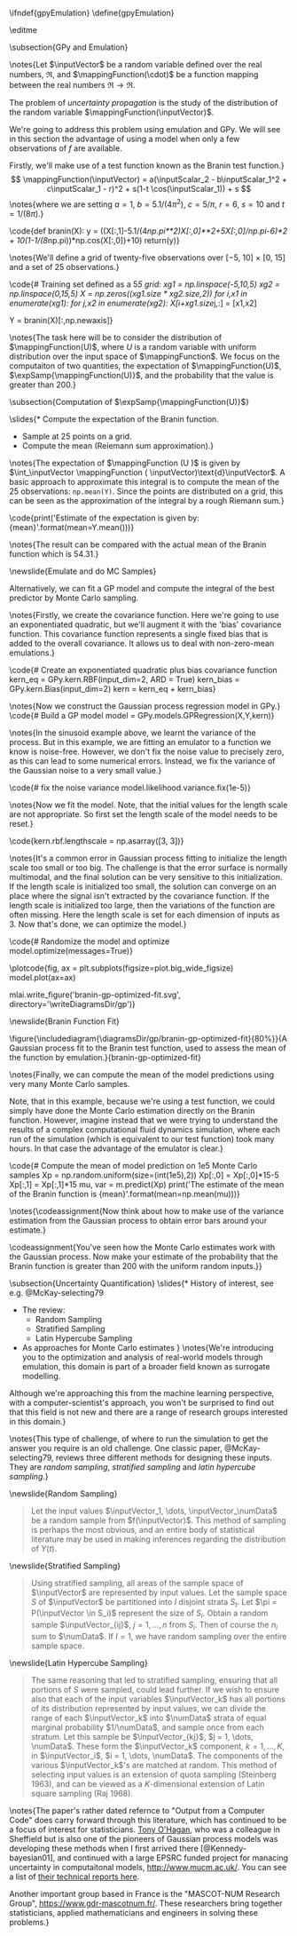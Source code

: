 \ifndef{gpyEmulation}
\define{gpyEmulation}

\editme

\subsection{GPy and Emulation}


\notes{Let $\inputVector$ be a random variable defined over the real numbers, $\Re$, and $\mappingFunction(\cdot)$ be a function mapping between the real numbers $\Re \rightarrow \Re$. 

The problem of *uncertainty propagation* is the study of the distribution of the random variable $\mappingFunction(\inputVector)$.

We're going to address this problem using emulation and GPy. We will see in this section the advantage of using a model when only a few observations of $f$ are available. 

Firstly, we'll make use of a test function known as the Branin test function.}
$$
\mappingFunction(\inputVector) = a(\inputScalar_2 - b\inputScalar_1^2 + c\inputScalar_1 - r)^2 + s(1-t \cos(\inputScalar_1)) + s
$$
\notes{where we are setting $a=1$, $b=5.1/(4\pi^2)$, $c=5/\pi$, $r=6$, $s=10$ and $t=1/(8\pi)$.}

\code{def branin(X):
    y = ((X[:,1]-5.1/(4*np.pi**2)*X[:,0]**2+5*X[:,0]/np.pi-6)**2 
	    + 10*(1-1/(8*np.pi))*np.cos(X[:,0])+10)
    return(y)}

\notes{We'll define a grid of twenty-five observations  over [−5, 10] × [0, 15] and a set of 25 observations.}

\code{# Training set defined as a 5*5 grid:
xg1 = np.linspace(-5,10,5)
xg2 = np.linspace(0,15,5)
X = np.zeros((xg1.size * xg2.size,2))
for i,x1 in enumerate(xg1):
    for j,x2 in enumerate(xg2):
        X[i+xg1.size*j,:] = [x1,x2]

Y = branin(X)[:,np.newaxis]}

\notes{The task here will be to consider the distribution of $\mappingFunction(U)$, where $U$ is a random variable with uniform distribution over the input space of $\mappingFunction$. We focus on the computaiton of two quantities, the expectation of $\mappingFunction(U)$, $\expSamp{\mappingFunction(U)}$, and the probability that the value is greater than 200.}

\subsection{Computation of $\expSamp{\mappingFunction(U)}$}

\slides{* Compute the expectation of the Branin function.
* Sample at 25 points on a grid.
* Compute the mean (Reiemann sum approximation).}

\notes{The expectation of $\mappingFunction (U )$ is given by $\int_\inputVector \mappingFunction ( \inputVector)\text{d}\inputVector$. A basic approach to approximate this
integral is to compute the mean of the 25 observations: `np.mean(Y)`. Since the points
are distributed on a grid, this can be seen as the approximation of the integral by a
rough Riemann sum.}

\code{print('Estimate of the expectation is given by: {mean}'.format(mean=Y.mean()))}

\notes{The result can be compared with the actual mean of the Branin
function which is 54.31.}

\newslide{Emulate and do MC Samples}

Alternatively, we can fit a GP model and compute the integral of the best predictor
by Monte Carlo sampling.

\notes{Firstly, we create the covariance function. Here we're going to use an exponentiated quadratic, but we'll augment it with the 'bias' covariance function. This covariance function represents a single fixed bias that is added to the overall covariance. It allows us to deal with non-zero-mean emulations.}

\code{# Create an exponentiated quadratic plus bias covariance function
kern_eq = GPy.kern.RBF(input_dim=2, ARD = True)
kern_bias = GPy.kern.Bias(input_dim=2)
kern = kern_eq + kern_bias}

\notes{Now we construct the Gaussian process regression model in GPy.}
\code{# Build a GP model
model = GPy.models.GPRegression(X,Y,kern)}

\notes{In the sinusoid example above, we learnt the variance of the process. But in this example, we are fitting an emulator to a function we know is noise-free. However, we don't fix the noise value to precisely zero, as this can lead to some numerical errors. Instead, we fix the variance of the Gaussian noise to a very small value.}

\code{# fix the noise variance
model.likelihood.variance.fix(1e-5)}

\notes{Now we fit the model. Note, that the initial values for the length scale are not appropriate. So first set the length scale of the model needs to be reset.}

\code{kern.rbf.lengthscale = np.asarray([3, 3])}

\notes{It's a common error in Gaussian process fitting to initialize the length scale too small or too big. The challenge is that the error surface is normally multimodal, and the final solution can be very sensitive to this initialization. If the length scale is initialized too small, the solution can converge on an place where the signal isn't extracted by the covariance function. If the length scale is initialized too large, then the variations of the function are often missing. Here the length scale is set for each dimension of inputs as 3. Now that's done, we can optimize the model.}


\code{# Randomize the model and optimize
model.optimize(messages=True)}

\plotcode{fig, ax = plt.subplots(figsize=plot.big_wide_figsize)
model.plot(ax=ax)

mlai.write_figure('branin-gp-optimized-fit.svg', directory='\writeDiagramsDir/gp')}

\newslide{Branin Function Fit}

\figure{\includediagram{\diagramsDir/gp/branin-gp-optimized-fit}{80%}}{A Gaussian process fit to the Branin test function, used to assess the mean of the function by emulation.}{branin-gp-optimized-fit}

\notes{Finally, we can compute the mean of the model predictions using very many Monte Carlo samples.

Note, that in this example, because we're using a test function, we could simply have done the Monte Carlo estimation directly on the Branin function. However, imagine instead that we were trying to understand the results of a complex computational fluid dynamics simulation, where each run of the simulation (which is equivalent to our test function) took many hours. In that case the advantage of the emulator is clear.}

\code{# Compute the mean of model prediction on 1e5 Monte Carlo samples
Xp = np.random.uniform(size=(int(1e5),2))
Xp[:,0] = Xp[:,0]*15-5
Xp[:,1] = Xp[:,1]*15
mu, var = m.predict(Xp)
print('The estimate of the mean of the Branin function is {mean}'.format(mean=np.mean(mu)))}

\notes{\codeassignment{Now think about how to make use of the variance estimation from the Gaussian process to obtain error bars around your estimate.}

\codeassignment{You've seen how the Monte Carlo estimates work with the Gaussian process. Now make your estimate of the probability that the Branin function is greater than 200 with the uniform random inputs.}}

\subsection{Uncertainty Quantification}
\slides{* History of interest, see e.g. @McKay-selecting79
* The review:
    * Random Sampling
    * Stratified Sampling
    * Latin Hypercube Sampling
* As approaches for Monte Carlo estimates
}
\notes{We're introducing you to the optimization and analysis of real-world models through emulation, this domain is part of a broader field known as surrogate modelling. 

Although we're approaching this from the machine learning perspective, with a computer-scientist's approach, you won't be surprised to find out that this field is not new and there are a range of research groups interested in this domain.}

\notes{This type of challenge, of where to run the simulation to get the answer you require is an old challenge. One classic paper, @McKay-selecting79, reviews three different methods for designing these inputs. They are *random sampling*, *stratified sampling* and *latin hypercube sampling*.}

\newslide{Random Sampling}

>  Let the input values $\inputVector_1, \dots, \inputVector_\numData$
> be a random sample from $f(\inputVector)$. This method of sampling
> is perhaps the most obvious, and an entire body of statistical
> literature may be used in making inferences regarding the
> distribution of $Y(t)$.

\newslide{Stratified Sampling}

> Using stratified sampling, all
> areas of the sample space of $\inputVector$ are represented by
> input values. Let the sample space $S$ of $\inputVector$ be partitioned into $I$ disjoint strata $S_t$. Let $\pi = P(\inputVector \in S_i)$
> represent the size of $S_i$. Obtain a random sample $\inputVector_{ij}$, $j
> = 1, \dots, n$ from $S_i$. Then of course the $n_i$ sum to $\numData$.
> If $I = 1$, we have random sampling over the entire
> sample space.

\newslide{Latin Hypercube Sampling}

> The same reasoning that led to stratified sampling, ensuring that
> all portions of $S$ were sampled, could lead further. If we wish
> to ensure also that each of the input variables $\inputVector_k$ has
> all portions of its distribution represented by input values, we can
> divide the range of each $\inputVector_k$ into $\numData$ strata of
> equal marginal probability $1/\numData$, and sample once from each
> stratum. Let this sample be $\inputVector_{kj}$, $j = 1, \dots,
> \numData$. These form the $\inputVector_k$ component, $k = 1, \dots
> , K$, in $\inputVector_i$, $i = 1, \dots, \numData$. The components
> of the various $\inputVector_k$'s are matched at random. This method
> of selecting input values is an extension of quota sampling
> (Steinberg 1963), and can be viewed as a $K$-dimensional extension of
> Latin square sampling (Raj 1968).

\notes{The paper's rather dated refernce to "Output from a Computer Code" does carry forward through this literature, which has continued to be a focus of interest for statisticians. [Tony O'Hagan](http://www.tonyohagan.co.uk/academic/), who was a colleague in Sheffield but is also one of the pioneers of Gaussian process models was developing these methods when I first arrived there [@Kennedy-bayesian01], and continued with a large EPSRC funded project for manacing uncertainty in computaitonal models, <http://www.mucm.ac.uk/>. You can see a list of [their technical reports here](http://www.mucm.ac.uk/Pages/Dissemination/TechnicalReports.html).

Another important group based in France is the "MASCOT-NUM Research Group", <https://www.gdr-mascotnum.fr/>. These researchers bring together statisticians, applied mathematicians and engineers in solving these problems.}

